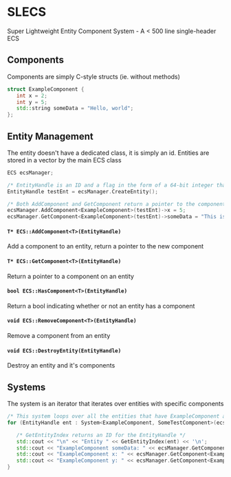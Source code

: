 # SLECS
Super Lightweight Entity Component System - A < 500 line single-header ECS

## Components
Components are simply C-style structs (ie. without methods)
```cpp
struct ExampleComponent {
   int x = 2;
   int y = 5;
   std::string someData = "Hello, world";
};
```

## Entity Management
The entity doesn't have a dedicated class, it is simply an id. Entities are stored in a vector by the main ECS class
```cpp
ECS ecsManager;

/* EntityHandle is an ID and a flag in the form of a 64-bit integer that points to an entity */
EntityHandle testEnt = ecsManager.CreateEntity();

/* Both AddComponent and GetComponent return a pointer to the component */
ecsManager.AddComponent<ExampleComponent>(testEnt)->x = 5;
ecsManager.GetComponent<ExampleComponent>(testEnt)->someData = "This is an example";
```

#### `T* ECS::AddComponent<T>(EntityHandle)`
Add a component to an entity, return a pointer to the new component

#### `T* ECS::GetComponent<T>(EntityHandle)`
Return a pointer to a component on an entity

#### `bool ECS::HasComponent<T>(EntityHandle)`
Return a bool indicating whether or not an entity has a component

#### `void ECS::RemoveComponent<T>(EntityHandle)`
Remove a component from an entity

#### `void ECS::DestroyEntity(EntityHandle)`
Destroy an entity and it's components


## Systems
The system is an iterator that iterates over entities with specific components
```cpp
/* This system loops over all the entities that have ExampleComponent and SomeTestComponent */
for (EntityHandle ent : System<ExampleComponent, SomeTestComponent>(ecsManager)) {

   /* GetEntityIndex returns an ID for the EntityHandle */
   std::cout << "\n" << "Entity " << GetEntityIndex(ent) << '\n';
   std::cout << "ExampleComponent someData: " << ecsManager.GetComponent<ExampleComponent>(ent)->someData << '\n';
   std::cout << "ExampleComponent x: " << ecsManager.GetComponent<ExampleComponent>(ent)->x << '\n';
   std::cout << "ExampleComponent y: " << ecsManager.GetComponent<ExampleComponent>(ent)->y << '\n';
}
```
